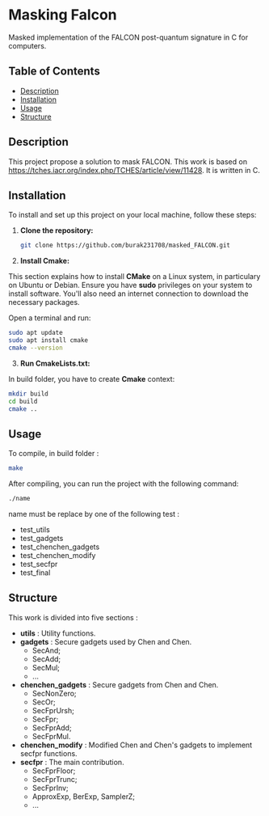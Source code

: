 # Masking Falcon

Masked implementation of the FALCON post-quantum signature in C for computers.

## Table of Contents
- [Description](#description)
- [Installation](#installation)
- [Usage](#usage)
- [Structure](#structure)
## Description

This project propose a solution to mask FALCON. This work is based on https://tches.iacr.org/index.php/TCHES/article/view/11428. It is written in C.

## Installation

To install and set up this project on your local machine, follow these steps:

1. **Clone the repository:**

   ```bash
   git clone https://github.com/burak231708/masked_FALCON.git
   ```
   
2. **Install Cmake:**

This section explains how to install **CMake** on a Linux system, in particulary on Ubuntu or Debian.
Ensure you have **sudo** privileges on your system to install software. You'll also need an internet connection to download the necessary packages.

   Open a terminal and run:

   ```bash
   sudo apt update
   sudo apt install cmake
   cmake --version
   ```
   
3. **Run CmakeLists.txt:**
   
In build folder, you have to create **Cmake** context:

   ```bash
   mkdir build
   cd build
   cmake ..
   ```
## Usage

To compile, in build folder :

   ```bash
   make
   ```
After compiling, you can run the project with the following command:

```bash
./name
```
name must be replace by one of the following test : 
- test_utils
- test_gadgets
- test_chenchen_gadgets
- test_chenchen_modify
- test_secfpr
- test_final

## Structure

This work is divided into five sections :
- **utils** : Utility functions.
- **gadgets** : Secure gadgets used by Chen and Chen.
   - SecAnd;
   - SecAdd;
   - SecMul;
   - ...
- **chenchen_gadgets** : Secure gadgets from Chen and Chen.
   - SecNonZero;
   - SecOr;
   - SecFprUrsh;
   - SecFpr;
   - SecFprAdd;
   - SecFprMul.
- **chenchen_modify** : Modified Chen and Chen's gadgets to implement secfpr functions.
- **secfpr** : The main contribution.
   - SecFprFloor;
   - SecFprTrunc;
   - SecFprInv;
   - ApproxExp, BerExp, SamplerZ;
   - ...
